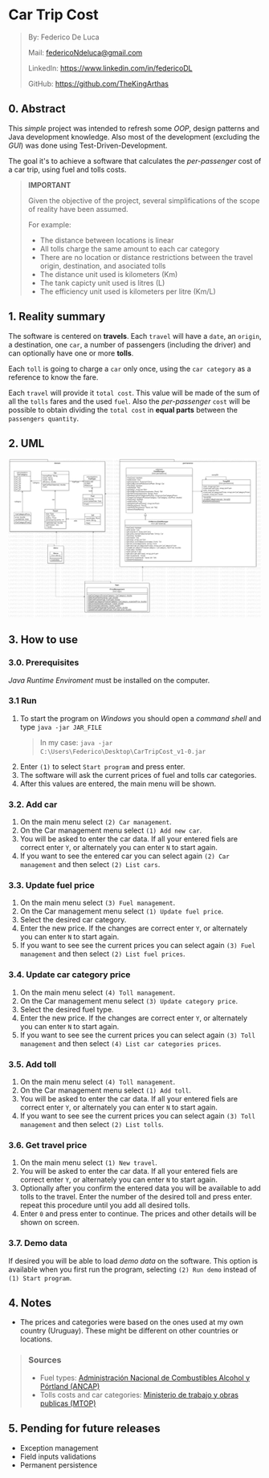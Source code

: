 # Car Trip Cost
> By: Federico De Luca  
>
> Mail: federicoNdeluca@gmail.com  
>
> LinkedIn: https://www.linkedin.com/in/federicoDL
>
> GitHub: https://github.com/TheKingArthas

## 0. Abstract
This _simple_ project was intended to refresh some _OOP_, design patterns and Java development knowledge. Also most of the development (excluding the _GUI_) was done using Test-Driven-Development.

The goal it's to achieve a software that calculates the _per-passenger_ cost of a car trip, using fuel and tolls costs.

>**IMPORTANT**
>
> Given the objective of the project, several simplifications of the scope of reality have been assumed.
>
>For example:
> - The distance between locations is linear
> - All tolls charge the same amount to each car category
> - There are no location or distance restrictions between the travel origin, destination, and asociated tolls
> - The distance unit used is kilometers (Km)
> - The tank capicty unit used is litres (L)
> - The efficiency unit used is kilometers per litre (Km/L)

## 1. Reality summary
The software is centered on **travels**. Each `travel` will have a `date`, an `origin`, a destination, one `car`, a number of passengers (including the driver) and can optionally have one or more **tolls**.

Each `toll` is going to charge a `car` only once, using the `car category` as a reference to know the fare.

Each `travel` will provide it `total cost`. This value will be made of the sum of all the `tolls` fares and the used `fuel`.
Also the _per-passenger_ `cost` will be possible to obtain dividing the `total cost` in **equal parts** between the `passengers quantity`.

## 2. UML
![UML](/Documentation/img/CarTripCost_UML.png)

## 3. How to use
### 3.0. Prerequisites
_Java Runtime Enviroment_ must be installed on the computer.
### 3.1 Run
1. To start the program on _Windows_ you should open a _command shell_ and type `java -jar JAR_FILE`
    >In my case: `java -jar C:\Users\Federico\Desktop\CarTripCost_v1-0.jar`
1. Enter `(1)` to select `Start program` and press enter.
1. The software will ask the current prices of fuel and tolls car categories.
1. After this values are entered, the main menu will be shown.

### 3.2. Add car
1. On the main menu select `(2) Car management`.
1. On the Car management menu select `(1) Add new car`.
1. You will be asked to enter the car data. If all your entered fiels are correct enter `Y`, or alternately you can enter `N` to start again.
1. If you want to see the entered car you can select again `(2) Car management` and then select `(2) List cars`.

### 3.3. Update fuel price
1. On the main menu select `(3) Fuel management`.
1. On the Car management menu select `(1) Update fuel price`.
1. Select the desired car category.
1. Enter the new price. If the changes are correct enter `Y`, or alternately you can enter `N` to start again.
1. If you want to see see the current prices you can select again `(3) Fuel  management` and then select `(2) List fuel prices`.

### 3.4. Update car category price
1. On the main menu select `(4) Toll management`.
1. On the Car management menu select `(3) Update category price`.
1. Select the desired fuel type.
1. Enter the new price. If the changes are correct enter `Y`, or alternately you can enter `N` to start again.
1. If you want to see see the current prices you can select again `(3) Toll  management` and then select `(4) List car categories prices`.

### 3.5. Add toll
1. On the main menu select `(4) Toll management`.
1. On the Car management menu select `(1) Add toll`.
1. You will be asked to enter the car data. If all your entered fiels are correct enter `Y`, or alternately you can enter `N` to start again.
1. If you want to see see the current prices you can select again `(3) Toll  management` and then select `(2) List tolls`.

### 3.6. Get travel price
1. On the main menu select `(1) New travel`.
1. You will be asked to enter the car data. If all your entered fiels are correct enter `Y`, or alternately you can enter `N` to start again.
1. Optionally after you confirm the entered data you will be available to add tolls to the travel. Enter the number of the desired toll and press enter. repeat this procedure until you add all desired tolls. 
1. Enter `0` and press enter to continue. The prices and other details will be shown on screen.

### 3.7. Demo data
If desired you will be able to load _demo data_ on the software. This option is available when you first run the program, selecting `(2) Run demo` instead of `(1) Start program`.

## 4. Notes
- The prices and categories were based on the ones used at my own country (Uruguay). These might be different on other countries or locations.
>### Sources
> - Fuel types:  [Administración Nacional de Combustibles Alcohol y Pórtland (ANCAP)](https://www.ancap.com.uy/2093/1/precios-combustibles.html)
> - Tolls costs and car categories: [Ministerio de trabajo y obras publicas (MTOP)](http://www.mtop.gub.uy/peajes)

## 5. Pending for future releases
- Exception management
- Field inputs validations
- Permanent persistence